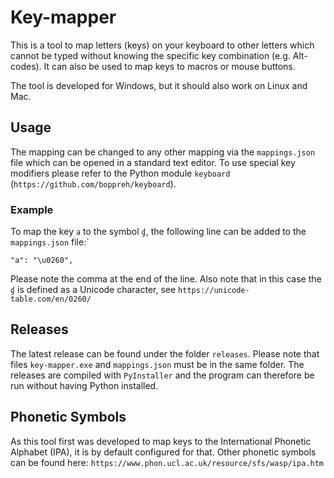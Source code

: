 # Key-mapper

This is a tool to map letters (keys) on your keyboard to other letters which cannot be typed without knowing the specific key combination (e.g. Alt-codes). It can also be used to map keys to macros or mouse buttons.

The tool is developed for Windows, but it should also work on Linux and Mac.

## Usage

The mapping can be changed to any other mapping via the `mappings.json` file which can be opened in a standard text editor. To use special key modifiers please refer to the Python module `keyboard` (`https://github.com/boppreh/keyboard`).

### Example

To map the key `a` to the symbol `ɠ`, the following line can be added to the `mappings.json` file:`

`"a": "\u0260",`

Please note the comma at the end of the line. Also note that in this case the `ɠ` is defined as a Unicode character, see `https://unicode-table.com/en/0260/`

## Releases

The latest release can be found under the folder `releases`. Please note that files `key-mapper.exe` and `mappings.json` must be in the same folder.
The releases are compiled with `PyInstaller` and the program can therefore be run without having Python installed.

## Phonetic Symbols

As this tool first was developed to map keys to the International Phonetic Alphabet (IPA), it is by default configured for that. Other phonetic symbols can be found here: `https://www.phon.ucl.ac.uk/resource/sfs/wasp/ipa.htm`
